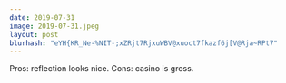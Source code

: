 ```yaml
---
date: 2019-07-31
image: 2019-07-31.jpeg
layout: post
blurhash: "eYH{KR_Ne-%NIT-;xZRjt7RjxuWBV@xuoct7fkazf6j[V@Rja~RPt7"
---
```


Pros: reflection looks nice. Cons: casino is gross.
